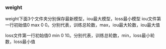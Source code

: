 ### weight
weight下面3个文件夹分别保存最新模型，iou最大模型，loss最小模型
iou文件第一行初始值0 max 0 0。分别代表，训练总轮数，max，iou最大轮数，iou最大值

loss文件第一行初始值0 min 0 10。分别代表，训练总轮数，min，loss最小轮数，loss最小值